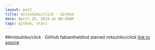 ```yaml
---
layout: post
title: mitsuhiko/click · GitHub
date: April 25, 2014 at 06:45AM
tags: github, stars
---
```

##mitsuhiko/click · GitHub
fabiantheblind starred mitsuhiko/click
[link to source](http://ift.tt/1f9HTCq) 
